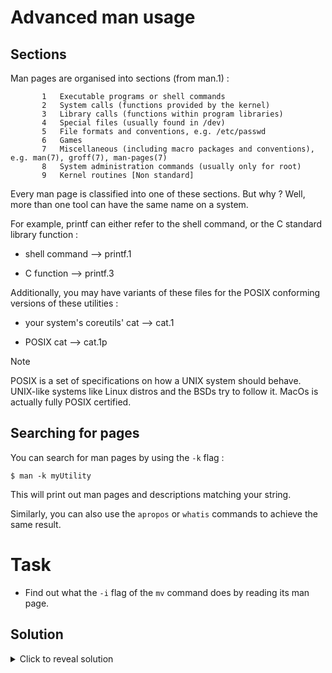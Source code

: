 # Advanced man usage

## Sections

Man pages are organised into sections (from man.1) :

```
       1   Executable programs or shell commands
       2   System calls (functions provided by the kernel)
       3   Library calls (functions within program libraries)
       4   Special files (usually found in /dev)
       5   File formats and conventions, e.g. /etc/passwd
       6   Games
       7   Miscellaneous (including macro packages and conventions), e.g. man(7), groff(7), man-pages(7)
       8   System administration commands (usually only for root)
       9   Kernel routines [Non standard]
```

Every man page is classified into one of these sections. But why ? Well, more than one tool can have the same name on a system.

For example, printf can either refer to the shell command, or the C standard library function :

- shell command --> printf.1

- C function --> printf.3

Additionally, you may have variants of these files for the POSIX conforming versions of these utilities :

- your system's coreutils' cat --> cat.1

- POSIX cat --> cat.1p


> [!NOTE]
> POSIX is a set of specifications on how a UNIX system should behave. UNIX-like systems like Linux distros and the BSDs try to follow it. MacOs is actually fully POSIX certified.

## Searching for pages

You can search for man pages by using the ```-k``` flag :

```
$ man -k myUtility
```

This will print out man pages and descriptions matching your string.

Similarly, you can also use the ```apropos``` or ```whatis``` commands to achieve the same result.

# Task

- Find out what the ```-i``` flag of the ```mv``` command does by reading its man page.

## Solution

<details>
    <summary>Click to reveal solution</summary>

    $ man mv.1
    
    or

    $ man mv
    
    or

    $ man mv.1p

</details>
